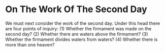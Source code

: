 # On The Work Of The Second Day

We must next consider the work of the second day. Under this head there are four points of inquiry:
(1) Whether the firmament was made on the second day?
(2) Whether there are waters above the firmament?
(3) Whether the firmament divides waters from waters?
(4) Whether there is more than one heaven?